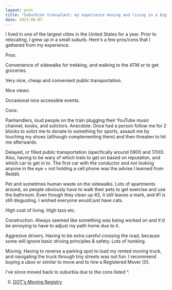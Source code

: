 ```yaml
---
layout: post
title: "Suburbian transplant: my experience moving and living in a big city"
date: 2023-06-07
---
```


I lived in one of the largest cities in the United States for a year. Prior to relocating, I grew up in a small suburb. Here's a few pros/cons that I gathered from my experience.

Pros:

Convenience of sidewalks for trekking, and walking to the ATM or to get groceries.

Very nice, cheap and convenient public transportation.

Nice views.

Occasional nice accessible events.

Cons:

Panhandlers, loud people on the train plugging their YouTube music channel, kooks, and solictors. Anecdote: Once had a person follow me for 2 blocks to solict me to donate to something for sports, assault me by touching my shoes (although complementing them) and then threaten to hit me afterwards. 

Delayed, or filled public transportation (specfically around 0900 and 1700). Also, having to be wary of which train to get on based on reputation, and which car to get in to. The first car with the conductor and not looking anyone in the eye + not holding a cell phone was the advise I learned from Reddit.

Pet and sometimes human waste on the sidewalks. Lots of apartments around, so people obviously have to walk their pets to get exercise and use the bathroom. Even though they clean up #2, it still leaves a mark, and #1 is still disgusting. I wished everyone would just have cats.

High cost of living. High taxs etc.

Construction. Always seemed like something was being worked on and it'd be annoying to have to adjust my path home due to it.

Aggresive drivers. Having to be extra careful crossing the road, because some will ignore basic driving principles & safety. Lots of honking.

Moving. Having to reverse a parking spot to load my rented moving truck, and navigating the truck through tiny streets was not fun. I recommend buying a ubox or similar to move and to hire a Registered Mover [0].

I've since moved back to suburbia due to the cons listed ^. 

0. [DOT's Moving Registry](https://www.fmcsa.dot.gov/protect-your-move/search-mover)
